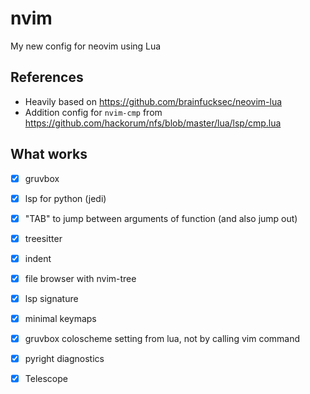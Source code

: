 # nvim

My new config for neovim using Lua

## References

- Heavily based on https://github.com/brainfucksec/neovim-lua
- Addition config for `nvim-cmp` from https://github.com/hackorum/nfs/blob/master/lua/lsp/cmp.lua

## What works

- [x] gruvbox
- [x] lsp for python (jedi)
- [x] "TAB" to jump between arguments of function (and also jump out)
- [x] treesitter
- [x] indent
- [x] file browser with nvim-tree
- [x] lsp signature
- [x] minimal keymaps
- [x] gruvbox coloscheme setting from lua, not by calling vim command
- [x] pyright diagnostics 
- [x] Telescope

